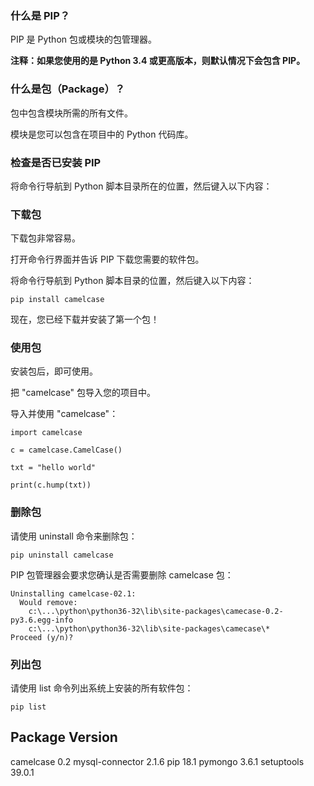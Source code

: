 ### 什么是 PIP？

PIP 是 Python 包或模块的包管理器。

**注释：如果您使用的是 Python 3.4 或更高版本，则默认情况下会包含 PIP。**

### 什么是包（Package）？

包中包含模块所需的所有文件。

模块是您可以包含在项目中的 Python 代码库。

### 检查是否已安装 PIP

将命令行导航到 Python 脚本目录所在的位置，然后键入以下内容：

### 下载包

下载包非常容易。

打开命令行界面并告诉 PIP 下载您需要的软件包。

将命令行导航到 Python 脚本目录的位置，然后键入以下内容：

```
pip install camelcase
```
现在，您已经下载并安装了第一个包！

### 使用包

安装包后，即可使用。

把 "camelcase" 包导入您的项目中。

导入并使用 "camelcase"：

```
import camelcase

c = camelcase.CamelCase()

txt = "hello world"

print(c.hump(txt))
```

### 删除包

请使用 uninstall 命令来删除包：

```
pip uninstall camelcase
```

PIP 包管理器会要求您确认是否需要删除 camelcase 包：

```
Uninstalling camelcase-02.1:
  Would remove:
    c:\...\python\python36-32\lib\site-packages\camecase-0.2-py3.6.egg-info
    c:\...\python\python36-32\lib\site-packages\camecase\*
Proceed (y/n)?
```

### 列出包

请使用 list 命令列出系统上安装的所有软件包：

```
pip list
```

Package         Version
-----------------------
camelcase       0.2
mysql-connector 2.1.6
pip             18.1
pymongo         3.6.1
setuptools      39.0.1
